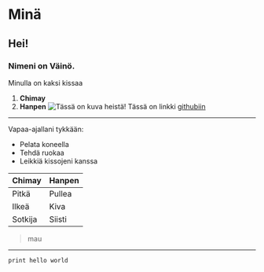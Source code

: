 # Minä
## Hei!
### Nimeni on **Väinö.**
Minulla on kaksi kissaa
1. **Chimay**
2. **Hanpen**
![Tässä on kuva heistä!](https://cdn.discordapp.com/attachments/1146867162695352451/1417852974738444341/IMG_0256.jpg?ex=68cbfdfb&is=68caac7b&hm=25ae8931a4f0f72b77d9d73624b7c6ffb95205c2dbb748b20ec39bf8a24fafe5&)
Tässä on linkki [githubiin](https://github.com/)
---
Vapaa-ajallani tykkään:
- Pelata koneella
- Tehdä ruokaa
- Leikkiä kissojeni kanssa

| Chimay | Hanpen |
|----------|----------|
| Pitkä  | Pullea  |
| Ilkeä  | Kiva  |
| Sotkija | Siisti |

>mau
---
```print hello world```